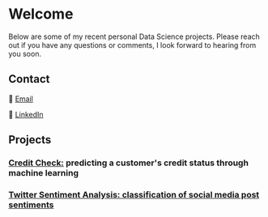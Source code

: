 # Welcome

Below are some of my recent personal Data Science projects. Please reach out if you have any questions or comments, I look forward to hearing from you soon.

## Contact

:e-mail: [Email](hernandezjp01@gmail.com)

:link: [LinkedIn](https://www.linkedin.com/)

## Projects

### [Credit Check:](https://github.com/JonP-HN/Data-Science-projects/tree/master/Credit%20Check) predicting a customer's credit status through machine learning

### [Twitter Sentiment Analysis: classification of social media post sentiments](https://github.com/JonP-HN/Data-Science-projects/tree/master/Twitter%20Sentiment%20Analysis)
